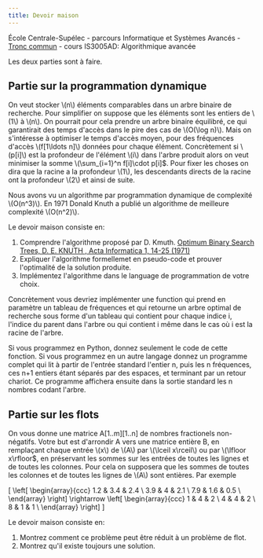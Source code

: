 ```yaml
---
title: Devoir maison
---
```


École Centrale-Supélec - parcours Informatique et Systèmes Avancés - [Tronc commun](http://www.isia.ecp.fr/welcome_to_www_ecp_fr_cms_site_isia/isia___formation/cours_tronc_commun) - cours IS3005AD: Algorithmique avancée


Les deux parties sont à faire.

## Partie sur la programmation dynamique


On veut stocker \\(n\\) éléments comparables dans un arbre binaire de recherche.
Pour simplifier on suppose que les éléments sont les entiers de \\(1\\) à \\(n\\).
On pourrait pour cela prendre un arbre binaire équilibré, ce qui garantirait des temps d'accès dans le pire des cas de \\(O(\log n)\\).  Mais on s'intéresse à optimiser le temps d'accès moyen, pour des fréquences d'accès \\(f[1\ldots n]\\) données pour chaque élément.
Concrètement si \\(p[i]\\) est la profondeur de l'élément \\(i\\) dans l'arbre produit alors on veut minimiser la somme \\(\sum_{i=1}^n f[i]\cdot p[i]$.
Pour fixer les choses on dira que la racine a la profondeur \\(1\\), les descendants directs de la racine ont la profondeur \\(2\\) et ainsi de suite.

Nous avons vu un algorithme par programmation dynamique de complexité \\(O(n^3)\\).
En 1971 Donald Knuth a publié un algorithme de meilleure complexité \\(O(n^2)\\).

Le devoir maison consiste en:

1. Comprendre l'algorithme proposé par D. Kmuth. [Optimum Binary Search Trees, D. E. KNUTH , Acta Informatica 1, 14-25 (1971) ](http://www.inrg.csie.ntu.edu.tw/algorithm2014/presentation/Knuth71.pdf)
2. Expliquer l'algorithme formellemet en pseudo-code et prouver l'optimalité de la solution produite.
3. Implémentez l'algorithme dans le language de programmation de votre choix. 

Concrètement vous devriez implémenter une function qui prend en paramètre un tableau de fréquences et qui retourne un arbre optimal de recherche sous forme d'un tableau qui contient pour chaque indice i, l'indice du parent dans l'arbre ou qui contient i même dans le cas où i est la racine de l'arbre.

Si vous programmez en Python, donnez seulement le code de cette fonction. Si vous programmez en un autre langage donnez un programme complet qui lit à partir de l'entrée standard l'entier n, puis les n fréquences, ces n+1 entiers étant séparés par des espaces, et terminant par un retour chariot.  Ce programme affichera ensuite dans la sortie standard les n nombres codant l'arbre.

## Partie sur les flots

On vous donne une matrice A[1..m][1..n] de nombres fractionels non-négatifs.  Votre but est d'arrondir A vers une matrice entière B, en remplaçant chaque entrée \\(x\\) de \\(A\\) par \\(\lceil x\rceil\\)  ou par \\(\lfloor x\rfloor$, en préservant les sommes sur les entrées de toutes les lignes et de toutes les colonnes.  Pour cela on supposera que les sommes de toutes les colonnes et de toutes les lignes de \\(A\\) sont entières.
Par exemple

\[
		\left[ \begin{array}{ccc}
		1.2 & 3.4 & 2.4 \\
		3.9 & 4 & 2.1 \\
		7.9 & 1.6 & 0.5 \\
		\end{array}
		\right]
		\rightarrow
		\left[ \begin{array}{ccc}
		1 & 4 & 2 \\
		4 & 4 & 2 \\
		8 & 1 & 1 \\
		\end{array}
		\right]
\]

Le devoir maison consiste en:

1. Montrez comment ce problème peut être réduit à un problème de flot.
2. Montrez qu'il existe toujours une solution.

